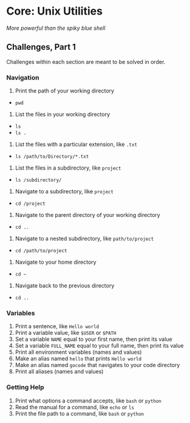 # Core: Unix Utilities

_More powerful than the spiky blue shell_

## Challenges, Part 1

Challenges within each section are meant to be solved in order.

### Navigation

1.  Print the path of your working directory
  - `pwd`
1.  List the files in your working directory
  - `ls`
  - `ls .`
1.  List the files with a particular extension, like `.txt`
  - `ls /path/to/Directory/*.txt`
1.  List the files in a subdirectory, like `project`
  -  `ls /subdirectory/`
1.  Navigate to a subdirectory, like `project`
  - `cd /project`
1.  Navigate to the parent directory of your working directory
  - `cd ..`
1.  Navigate to a nested subdirectory, like `path/to/project`
  - `cd /path/to/project`
1.  Navigate to your home directory
  -  `cd ~`
1.  Navigate back to the previous directory
  - `cd ..`

### Variables

1.  Print a sentence, like `Hello world`
1.  Print a variable value, like `$USER` or `$PATH`
1.  Set a variable `NAME` equal to your first name, then print its value
1.  Set a variable `FULL_NAME` equal to your full name, then print its value
1.  Print all environment variables (names and values)
1.  Make an alias named `hello` that prints `Hello world`
1.  Make an alias named `gocode` that navigates to your code directory
1.  Print all aliases (names and values)

### Getting Help

1.  Print what options a command accepts, like `bash` or `python`
1.  Read the manual for a command, like `echo` or `ls`
1.  Print the file path to a command, like `bash` or `python`
